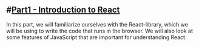 #[Part1 - Introduction to React](https://fullstackopen.com/en/part1)
---
In this part, we will familiarize ourselves with the React-library, which we will be using to write the code that runs in the browser. We will also look at some features of JavaScript that are important for understanding React.

